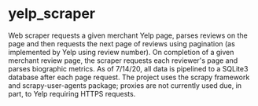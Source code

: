 # yelp_scraper
Web scraper requests a given merchant Yelp page, parses reviews on the page and then requests the next page of reviews using pagination (as implemented by Yelp using review number). On completion of a given merchant review page, the scraper requests each reviewer's page and parses biographic metrics. As of 7/14/20, all data is pipelined to a SQLite3 database after each page request. The project uses the scrapy framework and scrapy-user-agents package; proxies are not currently used due, in part, to Yelp requiring HTTPS requests.
